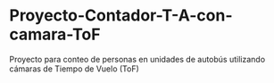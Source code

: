 # Proyecto-Contador-T-A-con-camara-ToF
Proyecto para conteo de personas en unidades de autobús utilizando cámaras de Tiempo de Vuelo (ToF)
